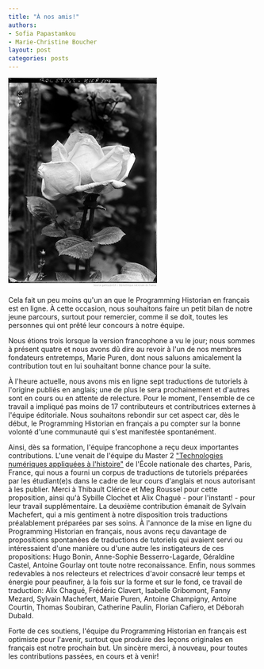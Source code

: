 ```yaml
---
title: "À nos amis!"
authors:
- Sofia Papastamkou
- Marie-Christine Boucher
layout: post
categories: posts
---
```


<img src="/images/blog/rose-bnf-2.jpg" alt="Rose. Concours de roses nouvelles de Bagatelle, Paris, 1920."/>

Cela fait un peu moins qu'un an que le Programming Historian en français est en ligne. À cette occasion, nous souhaitons faire un petit bilan de notre jeune parcours, surtout pour remercier, comme il se doit, toutes les personnes qui ont prêté leur concours à notre équipe. 

Nous étions trois lorsque la version francophone a vu le jour; nous sommes à présent quatre et nous avons dû dire au revoir à l'un de nos membres fondateurs entretemps, Marie Puren, dont nous saluons amicalement la contribution tout en lui souhaitant bonne chance pour la suite.

À l'heure actuelle, nous avons mis en ligne sept traductions de tutoriels à l'origine publiés en anglais; une de plus le sera prochainement et d'autres sont en cours ou en attente de relecture. Pour le moment, l'ensemble de ce travail a impliqué pas moins de 17 contributeurs et contributrices externes à l'équipe éditoriale. Nous souhaitons rebondir sur cet aspect car, dès le début, le Programming Historian en français a pu compter sur la bonne volonté d'une communauté qui s'est manifestée spontanément. 

Ainsi, dès sa formation, l'équipe francophone a reçu deux importantes contributions. L'une venait de l'équipe du Master 2 ["Technologies numériques appliquées à l'histoire"](http://www.chartes.psl.eu/fr/rubrique-admissions/master-technologies-numeriques-appliquees-histoire) de l'École nationale des chartes, Paris, France, qui nous a fourni un corpus de traductions de tutoriels préparées par les étudiant(e)s dans le cadre de leur cours d'anglais et nous autorisant à les publier. Merci à Thibault Clérice et Meg Roussel pour cette proposition, ainsi qu'à Sybille Clochet et Alix Chagué - pour l'instant! - pour leur travail supplémentaire. La deuxième contribution émanait de Sylvain Machefert, qui a mis gentiment à notre disposition trois traductions préalablement préparées par ses soins. À l'annonce de la mise en ligne du Programming Historian en français, nous avons reçu davantage de propositions spontanées de traductions de tutoriels qui avaient servi ou intéressaient d'une manière ou d'une autre les instigateurs de ces propositions: Hugo Bonin, Anne-Sophie Besserro-Lagarde, Géraldine Castel, Antoine Gourlay ont toute notre reconaissance. Enfin, nous sommes redevables à nos relecteurs et relectrices d'avoir consacré leur temps et énergie pour peaufiner, à la fois sur la forme et sur le fond, ce travail de traduction: Alix Chagué, Frédéric Clavert, Isabelle Gribomont, Fanny Mezard, Sylvain Machefert, Marie Puren, Antoine Champigny, Antoine Courtin, Thomas Soubiran, Catherine Paulin, Florian Cafiero, et Déborah Dubald. 

Forte de ces soutiens, l'équipe du Programming Historian en français est optimiste pour l'avenir, surtout que produire des leçons originales en français est notre prochain but. Un sincère merci, à nouveau, pour toutes les contributions passées, en cours et à venir!  
